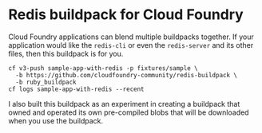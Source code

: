 # Redis buildpack for Cloud Foundry

Cloud Foundry applications can blend multiple buildpacks together. If your application would like the `redis-cli` or even the `redis-server` and its other files, then this buildpack is for you.

```
cf v3-push sample-app-with-redis -p fixtures/sample \
  -b https://github.com/cloudfoundry-community/redis-buildpack \
  -b ruby_buildpack
cf logs sample-app-with-redis --recent
```

I also built this buildpack as an experiment in creating a buildpack that owned and operated its own pre-compiled blobs that will be downloaded when you use the buildpack. 

